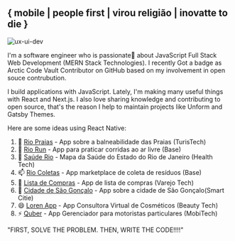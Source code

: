 ## { mobile | people first | virou religião | inovatte to die }

![ux-ui-dev](https://user-images.githubusercontent.com/10963220/109388646-25aff880-78e7-11eb-9fe9-332dd4158e6a.png)

I'm a software engineer who is passionate💖 about JavaScript Full Stack Web Development (MERN Stack Technologies). I recently Got a badge as Arctic Code Vault Contributor on GitHub based on my involvement in open souce contrubution.

I build applications with JavaScript. Lately, I'm making many useful things with React and Next.js. I also love sharing knowledge and contributing to open source, that's the reason I help to maintain projects like Unform and Gatsby Themes.

Here are some ideas using React Native:

1. 🔭 [Rio Praias](https://github.com/Wanderson77/RioPraias) - App sobre a balneabilidade das Praias (TurisTech)
2. 🌱 [Rio Run](https://github.com/Wanderson77/RioRun) - App para praticar corridas ao ar livre (Base)
3. 👯 [Saúde Rio](https://github.com/Wanderson77/RioSaude-App) - Mapa da Saúde do Estado do Rio de Janeiro (Health Tech)
4. 📫 [Rio Coletas](https://github.com/Wanderson77/RioColetas) - App marketplace de coleta de resíduos (Base)
5. 🤔  [Lista de Compras](https://github.com/Wanderson77/App-Lista-Compras) - App de lista de compras (Varejo Tech)
6. 💬 [Cidade de São Gonçalo](https://github.com/Wanderson77/App-SG-Cidadao) - App sobre a cidade de São Gonçalo(Smart Citie)
7. 😄 [Loren App](https://github.com/Wanderson77/App-Loren) - App Consultora Virtual de Cosméticos (Beauty Tech)
8. ⚡  [Quber](https://github.com/Wanderson77/RioKuber) - App Gerenciador para motoristas particulares (MobiTech)

"FIRST, SOLVE THE PROBLEM. THEN, WRITE THE CODE!!!!"
